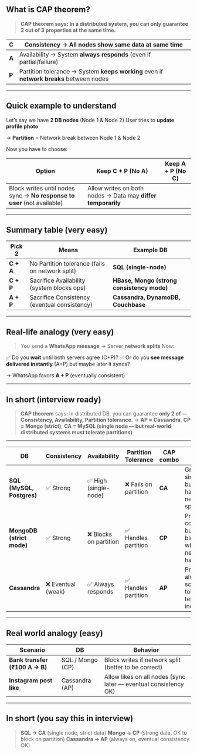 ## **What is CAP theorem?**

> **CAP theorem says: In a distributed system, you can only guarantee 2 out of 3 properties at the same time.**

| **C** | Consistency → All nodes show **same data** at same time                                 |
| ----- | --------------------------------------------------------------------------------------- |
| **A** | Availability → System **always responds** (even if partial/failure)                     |
| **P** | Partition tolerance → System **keeps working** even if **network breaks** between nodes |

---

## **Quick example to understand**

Let’s say we have **2 DB nodes** (Node 1 & Node 2)
User tries to **update profile photo**

→ **Partition** = Network break between Node 1 & Node 2

Now you have to choose:

| **Option**                                                              | **Keep C + P (No A)**                                        | **Keep A + P (No C)** |
| ----------------------------------------------------------------------- | ------------------------------------------------------------ | --------------------- |
| Block writes until nodes sync → **No response to user** (not available) | Allow writes on both nodes → Data may **differ temporarily** |                       |

---

## **Summary table (very easy)**

| **Pick 2** | **Means**                                       | **Example DB**                             |
| ---------- | ----------------------------------------------- | ------------------------------------------ |
| **C + A**  | No Partition tolerance (fails on network split) | **SQL (single-node)**                      |
| **C + P**  | Sacrifice Availability (system blocks ops)      | **HBase, Mongo (strong consistency mode)** |
| **A + P**  | Sacrifice Consistency (eventual consistency)    | **Cassandra, DynamoDB, Couchbase**         |

---

## **Real-life analogy (very easy)**

> You send a **WhatsApp message**
> → Server **network splits**
> Now:

✅ Do you **wait** until both servers agree (C+P)?
✅ Or do you **see message delivered instantly** (A+P) but maybe later it syncs?

→ WhatsApp favors **A + P** (eventually consistent)

---

## **In short (interview ready)**

> **CAP theorem** says: In distributed DB, you can guarantee **only 2 of — Consistency, Availability, Partition tolerance**.
> → **AP = Cassandra**, **CP = Mongo (strict)**, **CA = MySQL (single node — but real-world distributed systems must tolerate partitions)**

---


| **DB**                    | **Consistency**   | **Availability**      | **Partition Tolerance** | **CAP combo** | **Why?**                                                                   |
| ------------------------- | ----------------- | --------------------- | ----------------------- | ------------- | -------------------------------------------------------------------------- |
| **SQL (MySQL, Postgres)** | ✅ Strong          | ✅ High (single-node)  | ❌ Fails on partition    | **CA**        | Great for single server, but cannot handle network splits well             |
| **MongoDB (strict mode)** | ✅ Strong          | ❌ Blocks on partition | ✅ Handles partition     | **CP**        | Prioritizes correctness, but might block writes when network split happens |
| **Cassandra**             | ❌ Eventual (weak) | ✅ Always responds     | ✅ Handles partition     | **AP**        | Prioritizes always-on + scalability, tolerates temporary inconsistency     |

---

## **Real world analogy (easy)**

| **Scenario**                   | **DB**           | **Behavior**                                                    |
| ------------------------------ | ---------------- | --------------------------------------------------------------- |
| **Bank transfer (₹100 A → B)** | SQL / Mongo (CP) | Block writes if network split (better to be correct)            |
| **Instagram post like**        | Cassandra (AP)   | Allow likes on all nodes (sync later — eventual consistency OK) |

---

## **In short (you say this in interview)**

> **SQL → CA** (single node, strict data)
> **Mongo → CP** (strong data, OK to block on partition)
> **Cassandra → AP** (always on, eventual consistency OK)
